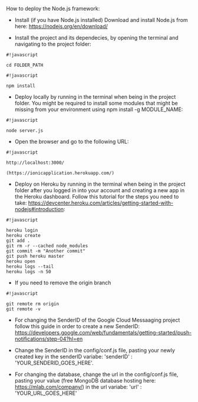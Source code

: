How to deploy the Node.js framework:

  - Install (if you have Node.js installed)
Download and install Node.js from here: https://nodejs.org/en/download/

  - Install the project and its dependecies, by opening the terminal and navigating to the project folder:

```
#!javascript

cd FOLDER_PATH

```

```
#!javascript

npm install

```

  - Deploy locally by running in the terminal when being in the project folder. You might be required to install some modules that might be missing from your environment using npm install -g MODULE_NAME:

```
#!javascript

node server.js

```

  - Open the browser and go to the following URL: 

```
#!javascript

http://localhost:3000/

```

	(https://ionicapplication.herokuapp.com/) 
  - Deploy on Heroku by running in the terminal when being in the project folder after you logged in into your account and creating a new app in the Heroku dashboard. Follow this tutorial for the steps you need to take: https://devcenter.heroku.com/articles/getting-started-with-nodejs#introduction:

```
#!javascript

heroku login
heroku create
git add . 
git rm -r --cached node_modules
git commit -m "Another commit"
git push heroku master
heroku open
heroku logs --tail
heroku logs -n 50
```


  - If you need to remove the origin branch

```
#!javascript

git remote rm origin
git remote -v

```


  - For changing the SenderID of the Google Cloud Messaaging project follow this guide in order to create a new SenderID: https://developers.google.com/web/fundamentals/getting-started/push-notifications/step-04?hl=en
  - Change the SenderID in the config/conf.js file, pasting your newly created key in the senderID variabe: 'senderID' : 'YOUR_SENDERID_GOES_HERE'.

  - For changing the database, change the url in the config/conf.js file, pasting your value (free MongoDB database hosting here: https://mlab.com/company/) in the url variabe: 'url' : 'YOUR_URL_GOES_HERE'